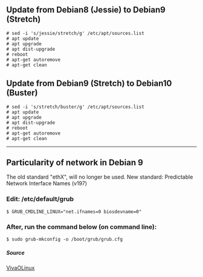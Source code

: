 ## Update from Debian8 (Jessie) to Debian9 (Stretch)

```
# sed -i 's/jessie/stretch/g' /etc/apt/sources.list
# apt update
# apt upgrade
# apt dist-upgrade
# reboot
# apt-get autoremove
# apt-get clean
```

## Update from Debian9 (Stretch) to Debian10 (Buster)

```
# sed -i 's/stretch/buster/g' /etc/apt/sources.list
# apt update
# apt upgrade
# apt dist-upgrade
# reboot
# apt-get autoremove
# apt-get clean
```
---

## Particularity of network in Debian 9

The old standard "ethX", will no longer be used.
New standard: Predictable Network Interface Names (v197)

### Edit: /etc/default/grub
`$ GRUB_CMDLINE_LINUX="net.ifnames=0 biosdevname=0"`

### After, run the command below (on command line):
`$ sudo grub-mkconfig -o /boot/grub/grub.cfg`

##### Source
[VivaOLinux](https://www.vivaolinux.com.br/dica/Como-mudar-o-nome-da-interface-de-rede-padrao-do-Ubuntu)
